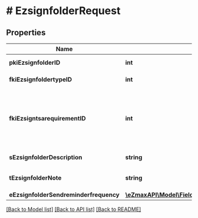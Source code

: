 # # EzsignfolderRequest

## Properties

Name | Type | Description | Notes
------------ | ------------- | ------------- | -------------
**pkiEzsignfolderID** | **int** | The unique ID of the Ezsignfolder | [optional]
**fkiEzsignfoldertypeID** | **int** | The unique ID of the Ezsignfoldertype. |
**fkiEzsigntsarequirementID** | **int** | The unique ID of the Ezsigntsarequirement.  Determine if a Time Stamping Authority should add a timestamp on each of the signature. Valid values:  |Value|Description| |-|-| |1|No. TSA Timestamping will requested. This will make all signatures a lot faster since no round-trip to the TSA server will be required. Timestamping will be made using eZsign server&#39;s time.| |2|Best effort. Timestamping from a Time Stamping Authority will be requested but is not mandatory. In the very improbable case it cannot be completed, the timestamping will be made using eZsign server&#39;s time. **Additional fee applies**| |3|Mandatory. Timestamping from a Time Stamping Authority will be requested and is mandatory. In the very improbable case it cannot be completed, the signature will fail and the user will be asked to retry. **Additional fee applies**| |
**sEzsignfolderDescription** | **string** | The description of the Ezsignfolder |
**tEzsignfolderNote** | **string** | Somes extra notes about the eZsign Folder |
**eEzsignfolderSendreminderfrequency** | [**\eZmaxAPI\Model\FieldEEzsignfolderSendreminderfrequency**](FieldEEzsignfolderSendreminderfrequency.md) |  |

[[Back to Model list]](../../README.md#models) [[Back to API list]](../../README.md#endpoints) [[Back to README]](../../README.md)
